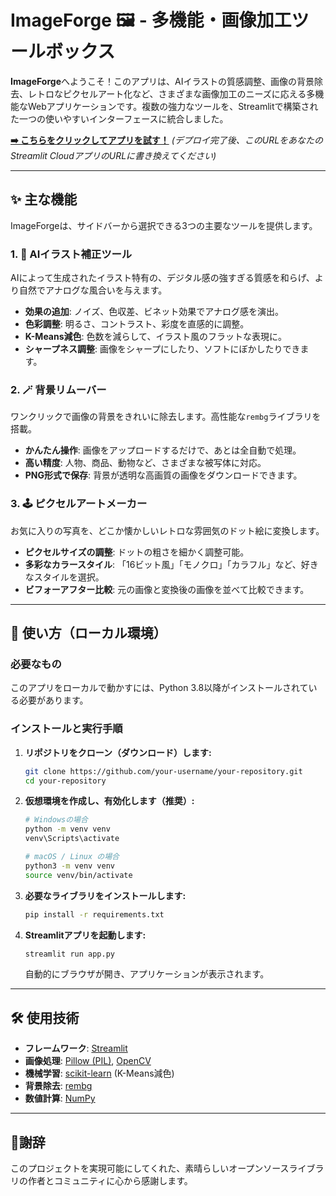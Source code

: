# ImageForge 🖼️ - 多機能・画像加工ツールボックス

**ImageForge**へようこそ！このアプリは、AIイラストの質感調整、画像の背景除去、レトロなピクセルアート化など、さまざまな画像加工のニーズに応える多機能なWebアプリケーションです。複数の強力なツールを、Streamlitで構築された一つの使いやすいインターフェースに統合しました。

**[➡️ こちらをクリックしてアプリを試す！]([https://your-streamlit-app-url.streamlit.app/](https://imageforge-qr3hqqd2q9mobaw39n3bec.streamlit.app/))**
*(デプロイ完了後、このURLをあなたのStreamlit CloudアプリのURLに書き換えてください)*

---

## ✨ 主な機能

ImageForgeは、サイドバーから選択できる3つの主要なツールを提供します。

### 1. 🎨 AIイラスト補正ツール
AIによって生成されたイラスト特有の、デジタル感の強すぎる質感を和らげ、より自然でアナログな風合いを与えます。
- **効果の追加**: ノイズ、色収差、ビネット効果でアナログ感を演出。
- **色彩調整**: 明るさ、コントラスト、彩度を直感的に調整。
- **K-Means減色**: 色数を減らして、イラスト風のフラットな表現に。
- **シャープネス調整**: 画像をシャープにしたり、ソフトにぼかしたりできます。

### 2. 🪄 背景リムーバー
ワンクリックで画像の背景をきれいに除去します。高性能な`rembg`ライブラリを搭載。
- **かんたん操作**: 画像をアップロードするだけで、あとは全自動で処理。
- **高い精度**: 人物、商品、動物など、さまざまな被写体に対応。
- **PNG形式で保存**: 背景が透明な高画質の画像をダウンロードできます。

### 3. 🕹️ ピクセルアートメーカー
お気に入りの写真を、どこか懐かしいレトロな雰囲気のドット絵に変換します。
- **ピクセルサイズの調整**: ドットの粗さを細かく調整可能。
- **多彩なカラースタイル**: 「16ビット風」「モノクロ」「カラフル」など、好きなスタイルを選択。
- **ビフォーアフター比較**: 元の画像と変換後の画像を並べて比較できます。

---

## 🚀 使い方（ローカル環境）

### 必要なもの
このアプリをローカルで動かすには、Python 3.8以降がインストールされている必要があります。

### インストールと実行手順

1.  **リポジトリをクローン（ダウンロード）します:**
    ```bash
    git clone https://github.com/your-username/your-repository.git
    cd your-repository
    ```

2.  **仮想環境を作成し、有効化します（推奨）:**
    ```bash
    # Windowsの場合
    python -m venv venv
    venv\Scripts\activate

    # macOS / Linux の場合
    python3 -m venv venv
    source venv/bin/activate
    ```

3.  **必要なライブラリをインストールします:**
    ```bash
    pip install -r requirements.txt
    ```

4.  **Streamlitアプリを起動します:**
    ```bash
    streamlit run app.py
    ```

    自動的にブラウザが開き、アプリケーションが表示されます。

---

## 🛠️ 使用技術

*   **フレームワーク**: [Streamlit](https://streamlit.io/)
*   **画像処理**: [Pillow (PIL)](https://python-pillow.org/), [OpenCV](https://opencv.org/)
*   **機械学習**: [scikit-learn](https://scikit-learn.org/) (K-Means減色)
*   **背景除去**: [rembg](https://github.com/danielgatis/rembg)
*   **数値計算**: [NumPy](https://numpy.org/)

---

## 🙏謝辞

このプロジェクトを実現可能にしてくれた、素晴らしいオープンソースライブラリの作者とコミュニティに心から感謝します。
